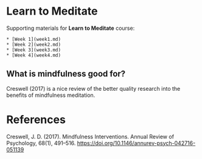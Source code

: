 # Learn to Meditate

Supporting materials for **Learn to Meditate** course:

    * [Week 1](week1.md)
    * [Week 2](week2.md)
    * [Week 3](week3.md)
    * [Week 4](week4.md)

## What is mindfulness good for?

Creswell (2017) is a nice review of the better quality research into the benefits of mindfulness meditation.

# References

Creswell, J. D. (2017). Mindfulness Interventions. Annual Review of Psychology, 68(1), 491–516. https://doi.org/10.1146/annurev-psych-042716-051139
